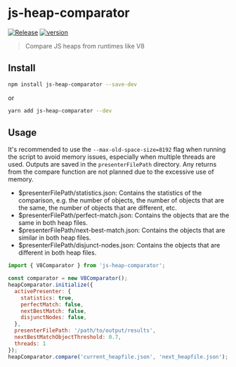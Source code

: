 # js-heap-comparator
[![Release](https://github.com/ntrotner/js-heap-comparator/actions/workflows/release.yml/badge.svg)](https://github.com/ntrotner/js-heap-comparator/actions/workflows/release.yml)
[![version](https://img.shields.io/npm/v/js-heap-comparator.svg?style=flat-square)](https://www.npmjs.com/package/js-heap-comparator)

> Compare JS heaps from runtimes like V8


## Install

```bash
npm install js-heap-comparator --save-dev
```
or
```bash
yarn add js-heap-comparator --dev
```

## Usage

It's recommended to use the `--max-old-space-size=8192` flag when running the script to avoid memory issues, especially when multiple threads are used.
Outputs are saved in the `presenterFilePath` directory. Any returns from the compare function are not planned due to the excessive use of memory.
- $presenterFilePath/statistics.json: Contains the statistics of the comparison, e.g. the number of objects, the number of objects that are the same, the number of objects that are different, etc.
- $presenterFilePath/perfect-match.json: Contains the objects that are the same in both heap files.
- $presenterFilePath/next-best-match.json: Contains the objects that are similar in both heap files.
- $presenterFilePath/disjunct-nodes.json: Contains the objects that are different in both heap files.


```javascript
import { V8Comparator } from 'js-heap-comparator';

const comparator = new V8Comparator();
heapComparator.initialize({
  activePresenter: {
    statistics: true,
    perfectMatch: false,
    nextBestMatch: false,
    disjunctNodes: false,
  },
  presenterFilePath: '/path/to/output/results',
  nextBestMatchObjectThreshold: 0.7,
  threads: 1
});
heapComparator.compare('current_heapfile.json', 'next_heapfile.json');
```

